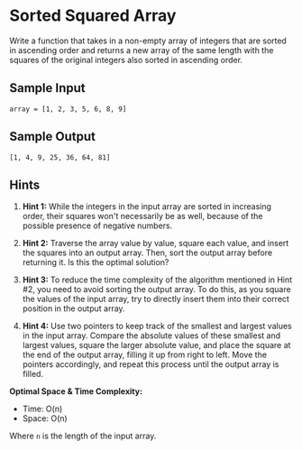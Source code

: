 # Sorted Squared Array

Write a function that takes in a non-empty array of integers that are sorted in ascending order and returns a new array of the same length with the squares of the original integers also sorted in ascending order.

## Sample Input

```
array = [1, 2, 3, 5, 6, 8, 9]
```

## Sample Output

```
[1, 4, 9, 25, 36, 64, 81]
```

## Hints

1. **Hint 1:** While the integers in the input array are sorted in increasing order, their squares won't necessarily be as well, because of the possible presence of negative numbers.

2. **Hint 2:** Traverse the array value by value, square each value, and insert the squares into an output array. Then, sort the output array before returning it. Is this the optimal solution?

3. **Hint 3:** To reduce the time complexity of the algorithm mentioned in Hint #2, you need to avoid sorting the output array. To do this, as you square the values of the input array, try to directly insert them into their correct position in the output array.

4. **Hint 4:** Use two pointers to keep track of the smallest and largest values in the input array. Compare the absolute values of these smallest and largest values, square the larger absolute value, and place the square at the end of the output array, filling it up from right to left. Move the pointers accordingly, and repeat this process until the output array is filled.

**Optimal Space & Time Complexity:**

- Time: O(n)
- Space: O(n)

Where `n` is the length of the input array.
